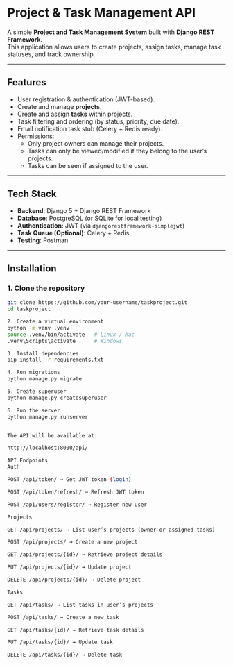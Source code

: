 # Project & Task Management API

A simple **Project and Task Management System** built with **Django REST Framework**.  
This application allows users to create projects, assign tasks, manage task statuses, and track ownership.

---

## Features

- User registration & authentication (JWT-based).
- Create and manage **projects**.
- Create and assign **tasks** within projects.
- Task filtering and ordering (by status, priority, due date).
- Email notification task stub (Celery + Redis ready).
- Permissions: 
  - Only project owners can manage their projects.
  - Tasks can only be viewed/modified if they belong to the user’s projects.
  - Tasks can be seen if assigned to the user.

---

## Tech Stack

- **Backend**: Django 5 + Django REST Framework
- **Database**: PostgreSQL (or SQLite for local testing)
- **Authentication**: JWT (via `djangorestframework-simplejwt`)
- **Task Queue (Optional)**: Celery + Redis
- **Testing**: Postman 

---

## Installation

### 1. Clone the repository
```bash
git clone https://github.com/your-username/taskproject.git
cd taskproject

2. Create a virtual environment
python -m venv .venv
source .venv/bin/activate   # Linux / Mac
.venv\Scripts\activate      # Windows

3. Install dependencies
pip install -r requirements.txt

4. Run migrations
python manage.py migrate

5. Create superuser
python manage.py createsuperuser

6. Run the server
python manage.py runserver


The API will be available at:

http://localhost:8000/api/

API Endpoints
Auth

POST /api/token/ → Get JWT token (login)

POST /api/token/refresh/ → Refresh JWT token

POST /api/users/register/ → Register new user

Projects

GET /api/projects/ → List user’s projects (owner or assigned tasks)

POST /api/projects/ → Create a new project

GET /api/projects/{id}/ → Retrieve project details

PUT /api/projects/{id}/ → Update project

DELETE /api/projects/{id}/ → Delete project

Tasks

GET /api/tasks/ → List tasks in user’s projects

POST /api/tasks/ → Create a new task

GET /api/tasks/{id}/ → Retrieve task details

PUT /api/tasks/{id}/ → Update task

DELETE /api/tasks/{id}/ → Delete task